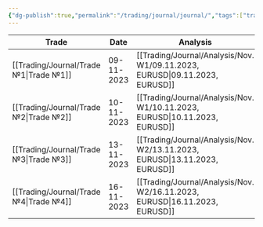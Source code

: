 ```yaml
---
{"dg-publish":true,"permalink":"/trading/journal/journal/","tags":["trading"]}
---
```


| Trade                                      | Date       | Analysis                                                                        | Rate | Win   | Risk | Time | RR  | Percent |
| ------------------------------------------ | ---------- | ------------------------------------------------------------------------------- | ---- | ----- | ---- | ---- | --- | ------- |
| [[Trading/Journal/Trade №1\|Trade №1]] | 09-11-2023 | [[Trading/Journal/Analysis/Nov. W1/09.11.2023, EURUSD\|09.11.2023, EURUSD]] | ⭐⭐⭐⭐ | false | 1    | LOkz | -1  | -1 %    |
| [[Trading/Journal/Trade №2\|Trade №2]] | 10-11-2023 | [[Trading/Journal/Analysis/Nov. W1/10.11.2023, EURUSD\|10.11.2023, EURUSD]] | ⭐⭐⭐⭐ | true  | 0.5  | LOkz | 2.1 | 1 %     |
| [[Trading/Journal/Trade №3\|Trade №3]] | 13-11-2023 | [[Trading/Journal/Analysis/Nov. W2/13.11.2023, EURUSD\|13.11.2023, EURUSD]] | ⭐⭐⭐⭐ | true  | 1    | Ookz | 0   | 0 %     |
| [[Trading/Journal/Trade №4\|Trade №4]] | 16-11-2023 | [[Trading/Journal/Analysis/Nov. W2/16.11.2023, EURUSD\|16.11.2023, EURUSD]] | ⭐⭐⭐⭐ | false | 1    | Ookz | -1  | -1 %    |
